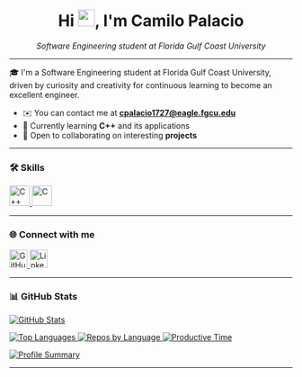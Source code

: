 <h1 align="center">Hi <img src="https://user-images.githubusercontent.com/18350557/176309783-0785949b-9127-417c-8b55-ab5a4333674e.gif" width="30" />, I'm Camilo Palacio</h1>

<p align="center">
  <em>Software Engineering student at Florida Gulf Coast University</em>  
</p>

---

🎓 I'm a Software Engineering student at Florida Gulf Coast University, driven by curiosity and creativity for continuous learning to become an excellent engineer.

- ✉️ You can contact me at **[cpalacio1727@eagle.fgcu.edu](mailto:cpalacio1727@eagle.fgcu.edu)**
- 🧠 Currently learning **C++** and its applications  
- 🤝 Open to collaborating on interesting **projects**

---

### 🛠️ Skills

<p align="left">
  <a href="https://docs.microsoft.com/en-us/cpp/?view=msvc-170" target="_blank" rel="noreferrer">
    <img src="https://raw.githubusercontent.com/danielcranney/readme-generator/main/public/icons/skills/cplusplus-colored.svg" width="36" title="C++" />
  </a>
  <a href="https://docs.microsoft.com/en-us/cpp/?view=msvc-170" target="_blank" rel="noreferrer">
    <img src="https://raw.githubusercontent.com/danielcranney/readme-generator/main/public/icons/skills/c-colored.svg" width="36" title="C" />
  </a>
</p>

---

### 🌐 Connect with me

<p align="left">
  <a href="https://www.github.com/camiloprr" target="_blank" rel="noreferrer">
    <picture>
      <source media="(prefers-color-scheme: dark)" srcset="https://raw.githubusercontent.com/danielcranney/readme-generator/main/public/icons/socials/github-dark.svg" />
      <source media="(prefers-color-scheme: light)" srcset="https://raw.githubusercontent.com/danielcranney/readme-generator/main/public/icons/socials/github.svg" />
      <img src="https://raw.githubusercontent.com/danielcranney/readme-generator/main/public/icons/socials/github.svg" width="32" alt="GitHub" />
    </picture>
  </a>
  <a href="https://www.linkedin.com/in/camilo-palacio-249266275" target="_blank" rel="noreferrer">
    <picture>
      <source media="(prefers-color-scheme: dark)" srcset="https://raw.githubusercontent.com/danielcranney/readme-generator/main/public/icons/socials/linkedin-dark.svg" />
      <source media="(prefers-color-scheme: light)" srcset="https://raw.githubusercontent.com/danielcranney/readme-generator/main/public/icons/socials/linkedin.svg" />
      <img src="https://raw.githubusercontent.com/danielcranney/readme-generator/main/public/icons/socials/linkedin.svg" width="32" alt="LinkedIn" />
    </picture>
  </a>
</p>

---

### 📊 GitHub Stats

<p align="left">
  <a href="http://www.github.com/camiloprr">
    <img src="https://github-readme-stats.vercel.app/api?username=camiloprr&show_icons=true&hide=prs,stars,contribs&count_private=false&hide_border=true&bg_color=1c1917&text_color=ffffff&icon_color=22c55e&title_color=3382ed" alt="GitHub Stats" />
  </a>
</p>

<p align="left">
  <a href="http://www.github.com/camiloprr">
    <img src="https://github-profile-summary-cards.vercel.app/api/cards/repos-per-language?username=camiloprr&theme=github_dark" alt="Top Languages" />
    <img src="https://github-profile-summary-cards.vercel.app/api/cards/repos-per-language?username=camiloprr&theme=github_dark&card_width=300" alt="Repos by Language" />
    <img src="https://github-profile-summary-cards.vercel.app/api/cards/productive-time?username=camiloprr&theme=github_dark&utcOffset=-5" alt="Productive Time" />
  </a>
</p>

<p align="left">
  <a href="http://www.github.com/camiloprr">
    <img src="https://github-profile-summary-cards.vercel.app/api/cards/profile-details?username=camiloprr&theme=github_dark" alt="Profile Summary" />
  </a>
</p>

---
